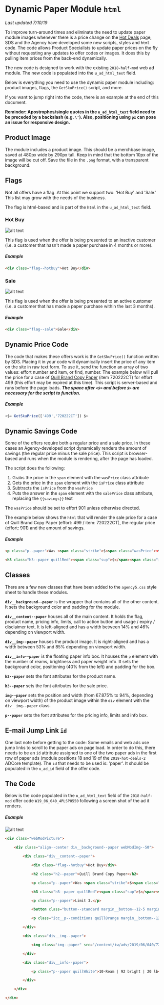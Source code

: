 # Dynamic Paper Module `html`
_Last updated 7/10/19_

To improve turn-around times and eliminate the need to update paper module images whenever there is a price change on the [Hot Deals](https://www.quill.com/daily-deals/cbx/35.html) page, SDS and the Agency have developed some new scripts, styles and `html` code. The code allows Product Specialists to update paper prices on the fly without requesting any updates to offer codes or images. It does this by pulling item prices from the back-end dynamically.

The new code is designed to work with the existing `2018-half-mod` web ad module. The new code is populated into the `u_ad_html_text` field.

Below is everything you need to use the dynamic paper module including: product images, flags, the `GetSkuPrice()` script, and more.

If you want to jump right into the code, there is an example at the end of this document.

__Reminder: Apostrophes/single quotes in the `u_ad_html_text` field need to be preceded by a backslash (e.g. `\'`). Also, positioning using `px` can pose an issue for responsive design.__

## Product Image
The module includes a product image. This should be a merchbase image, saved at 480px wide by 290px tall. Keep in mind that the bottom 10px of the image will be cut off. Save the file in the `.png` format, with a transparent background.

## Flags
Not all offers have a flag. At this point we support two: 'Hot Buy' and 'Sale.' This list may grow with the needs of the business.

The flag is html-based and is part of the `html` in the `u_ad_html_text` field.

### Hot Buy
![alt text](https://www.quill.com/content/iw/images/documentation/hot-buy.png "Hot Buy flag screen shot")

This flag is used when the offer is being presented to an inactive customer (i.e. a customer that hasn't made a paper purchase in 4 months or more).

##### Example
```html
<div class="flag--hotbuy">Hot Buy</div>
```

### Sale
![alt text](https://www.quill.com/content/iw/images/documentation/sale.png "Sale flag screen shot")

This flag is used when the offer is being presented to an active customer (i.e. a customer that has made a paper purchase within the last 3 months).

##### Example
```html
<div class="flag--sale">Sale</div>
```

## Dynamic Price Code
The code that makes these offers work is the `GetSkuPrice()` function written by SDS. Placing it in your code will dynamically insert the price of any item on the site in raw text form. To use it, send the function an array of two values: effort number and item, or find, number. The example below will pull the price for a case of [Quill Brand Copy Paper](https://www.quill.com/quill-brand-copy-paper-8-1-2-x-11-92-bright-20-lb-10-reams-500-sheets-720222/cbs/200885.html?Effort_Code=499&Find_Number=720222CT) (item 720222CT) for effort 499 (this effort may be expired at this time). This script is server-based and runs before the page loads. ___The space after `<$=` and before `$>` are necessary for the script to function.___

##### Example
```javascript
<$= GetSkuPrice(['499','720222CT']) $>
```

## Dynamic Savings Code
Some of the offers require both a regular price and a sale price. In these cases an Agency-developed script dynamically renders the amount of savings (the regular price minus the sale price). This script is browser-based and runs when the module is rendering, after the page has loaded.

The script does the following:
1. Grabs the price in the `span` element with the `wasPrice` class attribute
2. Gets the price in the `span` element with the `isPrice` class attribute
3. Subtracts the `isPrice` from the `wasPrice`
4. Puts the answer in the `span` element with the `salePrice` class attribute, replacing the `{{savings}}` text

The `wasPrice` should be set to effort 901 unless otherwise directed.

The example below shows the `html` that will render the sale price for a case of Quill Brand Copy Paper (effort: 499 / item: 720222CT), the regular price (effort: 901) and the amount of savings.

##### Example
```html
<p class="p--paper">Was <span class="strike">$<span class="wasPrice"><$= GetSkuPrice(['901','720222CT']) $></span></span> Save $<span class="savePrice">{{savings}}</span></p>

<h3 class="h3--paper quillRed"><span class="sup">$</span><span class="isPrice"><$= GetSkuPrice(['499','720222CT']) $></span></h3>
```

## Classes
There are a few new classes that have been added to the `agency5.css` style sheet to handle these modules.

__`div__background--paper`__ is the wrapper that contains all of the other content. It sets the background color and padding for the module.

__`div__content--paper`__ houses all of the main content. It holds the flag, product name, pricing info, limits, call to action button and usage / expiry / disclaimer text. It is left-aligned and has a width between 14% and 46% depending on viewport width.

__`div__img--paper`__ houses the product image. It is right-aligned and has a width between 53% and 85% depending on viewport width.

__`div__info--paper`__ is the floating paper info box. It houses the `p` element with the number of reams, brightness and paper weight info. It sets the background color, positioning (40% from the left) and padding for the box.

__`h2--paper`__ sets the font attributes for the product name.

__`h3--paper`__ sets the font attributes for the sale price.

__`img--paper`__ sets the position and width (from 67.875% to 94%, depending on viewport width) of the product image within the `div` element with the `div__img--paper` class.

__`p--paper`__ sets the font attributes for the pricing info, limits and info box.

## E-mail Jump Link `id`
One last note before getting to the code: Some emails and web ads use jump links to scroll to the paper ads on page load. In order to do this, there needs to be an `id` attribute assigned to one of the two paper ads in the first row of paper ads (module positions 18 and 19 of the `2019-hot-deals-2` ADCore template). The `id` that needs to be used is: 'paper'. It should be populated in the `u_ad_id` field of the offer code.
 
## The Code
Below is the code populated in the `u_ad_html_text` field of the `2018-half-mod` offer code `W19_06_040_4PLSP0550` following a screen shot of the ad it renders.

##### Example
![alt text](https://www.quill.com/content/iw/images/documentation/W19_06_040_4PLSP0550.png "W19_06_040_4PLSP0550 screen shot")

```html
<div class="webModPicture">

	<div class="align--center div__background--paper webModImg--50">

		<div class="div__content--paper">

			<div class="flag--hotbuy">Hot Buy</div>

			<h2 class="h2--paper">Quill Brand Copy Paper</h2>

			<p class="p--paper">Was <span class="strike">$<span class="wasPrice"><$= GetSkuPrice(['901','720222CT']) $></span></span> Save $<span class="savePrice">{{savings}}</span></p>

			<h3 class="h3--paper quillRed"><span class="sup">$</span><span class="isPrice"><$= GetSkuPrice(['510','720222CT']) $></span></h3>

			<p class="p--paper">Limit 3.</p>

			<button class="button--standard margin__bottom--12-5 margin__top--50 pfm scTrack" locater="carousel_1" onclick="showPriceInCart(this,\'200885\',\'510\',\'720222CT\')" sctype="pfm" sku="200885" title="Add to cart">Add to Cart</button>

			<p class="icc__p--conditions quillOrange margin__bottom--12-5" style="width:175px">No further discounts can be applied to the $<$= GetSkuPrice(['510','720222CT']) $> paper price.</p>

		</div>

		<div class="div__img--paper">

			<img class="img--paper" src="/content/iw/adv/2019/06/040/720222CT.png" alt="Quill Brand Copy Paper Case">

		</div>

		<div class="div__info--paper">

			<p class="p--paper quillWhite">10-Ream | 92 bright | 20 lb</p>

		</div>

	</div>

</div>
```
